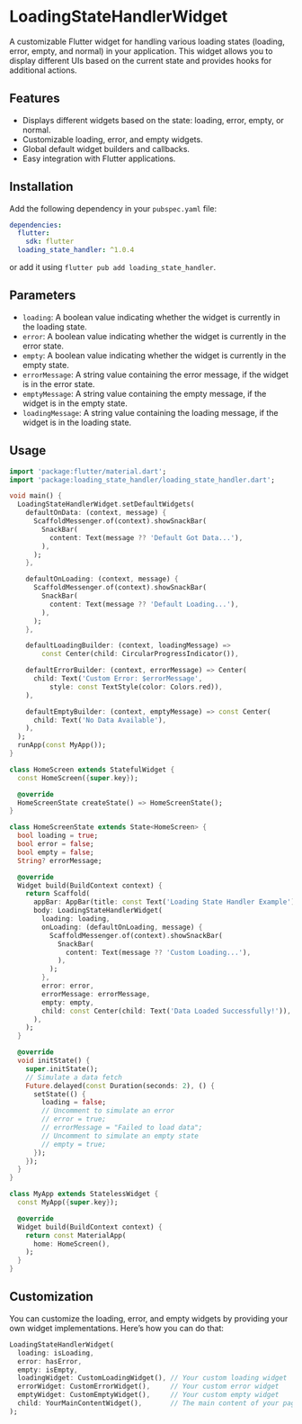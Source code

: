 # LoadingStateHandlerWidget

A customizable Flutter widget for handling various loading states (loading, error, empty, and normal) in your application. This widget allows you to display different UIs based on the current state and provides hooks for additional actions.

## Features

- Displays different widgets based on the state: loading, error, empty, or normal.
- Customizable loading, error, and empty widgets.
- Global default widget builders and callbacks.
- Easy integration with Flutter applications.

## Installation

Add the following dependency in your `pubspec.yaml` file:

```yaml
dependencies:
  flutter:
    sdk: flutter
  loading_state_handler: ^1.0.4
```

or add it using `flutter pub add loading_state_handler`.

## Parameters

- `loading`: A boolean value indicating whether the widget is currently in the loading state.
- `error`: A boolean value indicating whether the widget is currently in the error state.
- `empty`: A boolean value indicating whether the widget is currently in the empty state.
- `errorMessage`: A string value containing the error message, if the widget is in the error state.
- `emptyMessage`: A string value containing the empty message, if the widget is in the empty state.
- `loadingMessage`: A string value containing the loading message, if the widget is in the loading state.

## Usage

```dart
import 'package:flutter/material.dart';
import 'package:loading_state_handler/loading_state_handler.dart';

void main() {
  LoadingStateHandlerWidget.setDefaultWidgets(
    defaultOnData: (context, message) {
      ScaffoldMessenger.of(context).showSnackBar(
        SnackBar(
          content: Text(message ?? 'Default Got Data...'),
        ),
      );
    },

    defaultOnLoading: (context, message) {
      ScaffoldMessenger.of(context).showSnackBar(
        SnackBar(
          content: Text(message ?? 'Default Loading...'),
        ),
      );
    },

    defaultLoadingBuilder: (context, loadingMessage) =>
        const Center(child: CircularProgressIndicator()),

    defaultErrorBuilder: (context, errorMessage) => Center(
      child: Text('Custom Error: $errorMessage',
          style: const TextStyle(color: Colors.red)),
    ),

    defaultEmptyBuilder: (context, emptyMessage) => const Center(
      child: Text('No Data Available'),
    ),
  );
  runApp(const MyApp());
}

class HomeScreen extends StatefulWidget {
  const HomeScreen({super.key});

  @override
  HomeScreenState createState() => HomeScreenState();
}

class HomeScreenState extends State<HomeScreen> {
  bool loading = true;
  bool error = false;
  bool empty = false;
  String? errorMessage;

  @override
  Widget build(BuildContext context) {
    return Scaffold(
      appBar: AppBar(title: const Text('Loading State Handler Example')),
      body: LoadingStateHandlerWidget(
        loading: loading,
        onLoading: (defaultOnLoading, message) {
          ScaffoldMessenger.of(context).showSnackBar(
            SnackBar(
              content: Text(message ?? 'Custom Loading...'),
            ),
          );
        },
        error: error,
        errorMessage: errorMessage,
        empty: empty,
        child: const Center(child: Text('Data Loaded Successfully!')),
      ),
    );
  }

  @override
  void initState() {
    super.initState();
    // Simulate a data fetch
    Future.delayed(const Duration(seconds: 2), () {
      setState(() {
        loading = false;
        // Uncomment to simulate an error
        // error = true;
        // errorMessage = "Failed to load data";
        // Uncomment to simulate an empty state
        // empty = true;
      });
    });
  }
}

class MyApp extends StatelessWidget {
  const MyApp({super.key});

  @override
  Widget build(BuildContext context) {
    return const MaterialApp(
      home: HomeScreen(),
    );
  }
}

```

## Customization

You can customize the loading, error, and empty widgets by providing your own widget implementations. Here’s how you can do that:

```dart
LoadingStateHandlerWidget(
  loading: isLoading,
  error: hasError,
  empty: isEmpty,
  loadingWidget: CustomLoadingWidget(), // Your custom loading widget
  errorWidget: CustomErrorWidget(),     // Your custom error widget
  emptyWidget: CustomEmptyWidget(),     // Your custom empty widget
  child: YourMainContentWidget(),       // The main content of your page
);
```